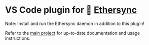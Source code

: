 <!--
SPDX-FileCopyrightText: 2024 blinry <mail@blinry.org>
SPDX-FileCopyrightText: 2024 zormit <nt4u@kpvn.de>

SPDX-License-Identifier: CC-BY-SA-4.0
-->

# VS Code plugin for 🍃 [Ethersync](https://github.com/ethersync/ethersync)

Note: Install and run the Ethersync daemon in addition to this plugin!

Refer to the [main project](https://github.com/ethersync/ethersync) for up-to-date documentation and usage instructions.
